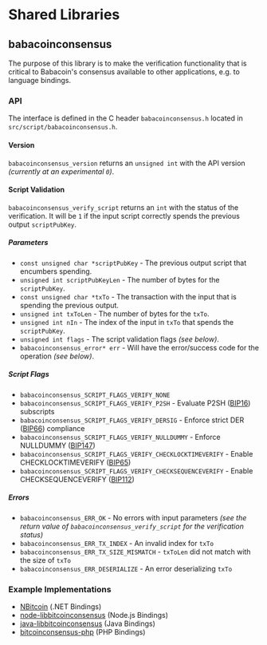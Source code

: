 Shared Libraries
================

## babacoinconsensus

The purpose of this library is to make the verification functionality that is critical to Babacoin's consensus available to other applications, e.g. to language bindings.

### API

The interface is defined in the C header `babacoinconsensus.h` located in  `src/script/babacoinconsensus.h`.

#### Version

`babacoinconsensus_version` returns an `unsigned int` with the API version *(currently at an experimental `0`)*.

#### Script Validation

`babacoinconsensus_verify_script` returns an `int` with the status of the verification. It will be `1` if the input script correctly spends the previous output `scriptPubKey`.

##### Parameters
- `const unsigned char *scriptPubKey` - The previous output script that encumbers spending.
- `unsigned int scriptPubKeyLen` - The number of bytes for the `scriptPubKey`.
- `const unsigned char *txTo` - The transaction with the input that is spending the previous output.
- `unsigned int txToLen` - The number of bytes for the `txTo`.
- `unsigned int nIn` - The index of the input in `txTo` that spends the `scriptPubKey`.
- `unsigned int flags` - The script validation flags *(see below)*.
- `babacoinconsensus_error* err` - Will have the error/success code for the operation *(see below)*.

##### Script Flags
- `babacoinconsensus_SCRIPT_FLAGS_VERIFY_NONE`
- `babacoinconsensus_SCRIPT_FLAGS_VERIFY_P2SH` - Evaluate P2SH ([BIP16](https://github.com/bitcoin/bips/blob/master/bip-0016.mediawiki)) subscripts
- `babacoinconsensus_SCRIPT_FLAGS_VERIFY_DERSIG` - Enforce strict DER ([BIP66](https://github.com/bitcoin/bips/blob/master/bip-0066.mediawiki)) compliance
- `babacoinconsensus_SCRIPT_FLAGS_VERIFY_NULLDUMMY` - Enforce NULLDUMMY ([BIP147](https://github.com/bitcoin/bips/blob/master/bip-0147.mediawiki))
- `babacoinconsensus_SCRIPT_FLAGS_VERIFY_CHECKLOCKTIMEVERIFY` - Enable CHECKLOCKTIMEVERIFY ([BIP65](https://github.com/bitcoin/bips/blob/master/bip-0065.mediawiki))
- `babacoinconsensus_SCRIPT_FLAGS_VERIFY_CHECKSEQUENCEVERIFY` - Enable CHECKSEQUENCEVERIFY ([BIP112](https://github.com/bitcoin/bips/blob/master/bip-0112.mediawiki))

##### Errors
- `babacoinconsensus_ERR_OK` - No errors with input parameters *(see the return value of `babacoinconsensus_verify_script` for the verification status)*
- `babacoinconsensus_ERR_TX_INDEX` - An invalid index for `txTo`
- `babacoinconsensus_ERR_TX_SIZE_MISMATCH` - `txToLen` did not match with the size of `txTo`
- `babacoinconsensus_ERR_DESERIALIZE` - An error deserializing `txTo`

### Example Implementations
- [NBitcoin](https://github.com/NicolasDorier/NBitcoin/blob/master/NBitcoin/Script.cs#L814) (.NET Bindings)
- [node-libbitcoinconsensus](https://github.com/bitpay/node-libbitcoinconsensus) (Node.js Bindings)
- [java-libbitcoinconsensus](https://github.com/dexX7/java-libbitcoinconsensus) (Java Bindings)
- [bitcoinconsensus-php](https://github.com/Bit-Wasp/bitcoinconsensus-php) (PHP Bindings)
